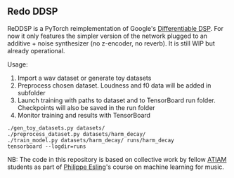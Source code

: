 ## Redo DDSP

ReDDSP is a PyTorch reimplementation of Google's [Differentiable DSP][1]. For now it only features the simpler version of the network plugged to an additive + noise synthesizer (no z-encoder, no reverb). It is still WIP but already operational.

Usage:
1. Import a wav dataset or generate toy datasets
2. Preprocess chosen dataset. Loudness and f0 data will be added in subfolder
3. Launch training with paths to dataset and to TensorBoard run folder. Checkpoints will also be saved in the run folder
4. Monitor training and results with TensorBoard
```shell
./gen_toy_datasets.py datasets/
./preprocess_dataset.py datasets/harm_decay/
./train_model.py datasets/harm_decay/ runs/harm_decay
tensorboard --logdir=runs
```

NB: The code in this repository is based on collective work by fellow [ATIAM][2] students as part of [Philippe Esling][3]'s course on machine learning for music.

[1]: https://openreview.net/pdf?id=B1x1ma4tDr
[2]: http://www.atiam.ircam.fr/en/
[3]: https://esling.github.io/
